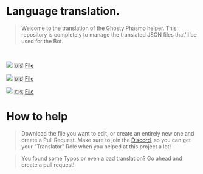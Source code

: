 # Language translation.

> Welcome to the translation of the Ghosty Phasmo helper.
> This repository is completely to manage the translated JSON files that'll be used for the Bot.

<br>

![](https://img.shields.io/badge/English-90%25-7288d9?style=flat-square)
🇺🇸 [File](english.json)

![](https://img.shields.io/badge/German-5%25-7288d9?style=flat-square)
🇩🇪 [File](german.json)

![](https://img.shields.io/badge/Espaniol-5%25-7288d9?style=flat-square)
🇪🇸 [File](espaniol.json)

# How to help

> Download the file you want to edit, or create an entirely new one and create a Pull Request.
> Make sure to join the [Discord](https://discord.gg/ncKBHm4CM7), so you can get your "Translator" Role when you helped at this project a lot!

> You found some Typos or even a bad translation? Go ahead and create a pull request!

